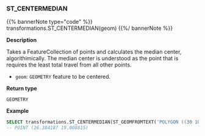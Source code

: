 ### ST_CENTERMEDIAN

{{% bannerNote type="code" %}}
transformations.ST_CENTERMEDIAN(geom)
{{%/ bannerNote %}}

**Description**

Takes a FeatureCollection of points and calculates the median center, algorithimically. The median center is understood as the point that is requires the least total travel from all other points.

* `geom`: `GEOMETRY` feature to be centered.

**Return type**

`GEOMETRY`

**Example**

```sql
SELECT transformations.ST_CENTERMEDIAN(ST_GEOMFROMTEXT('POLYGON ((30 10, 40 40, 20 40, 10 20, 30 10))'))
-- POINT (26.384187 19.008815)
```